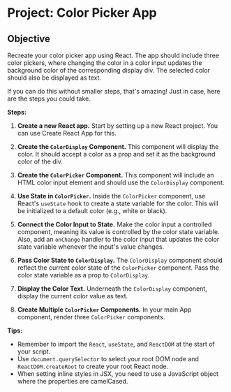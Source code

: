 # Project: Color Picker App

## Objective
Recreate your color picker app using React. The app should include three color pickers, where changing the color in a color input updates the background color of the corresponding display div. The selected color should also be displayed as text.

If you can do this without smaller steps, that's amazing! Just in case, here are the steps you could take. 

**Steps:**

1. **Create a new React app.**
   Start by setting up a new React project. You can use Create React App for this.

2. **Create the `ColorDisplay` Component.**
   This component will display the color. It should accept a color as a prop and set it as the background color of the div. 

3. **Create the `ColorPicker` Component.**
   This component will include an HTML color input element and should use the `ColorDisplay` component. 

4. **Use State in `ColorPicker`.**
   Inside the `ColorPicker` component, use React's `useState` hook to create a state variable for the color. This will be initialized to a default color (e.g., white or black). 

5. **Connect the Color Input to State.**
   Make the color input a controlled component, meaning its value is controlled by the color state variable. Also, add an `onChange` handler to the color input that updates the color state variable whenever the input's value changes.

6. **Pass Color State to `ColorDisplay`.**
   The `ColorDisplay` component should reflect the current color state of the `ColorPicker` component. Pass the color state variable as a prop to `ColorDisplay`.

7. **Display the Color Text.**
   Underneath the `ColorDisplay` component, display the current color value as text. 

8. **Create Multiple `ColorPicker` Components.**
   In your main App component, render three `ColorPicker` components.

**Tips:**

- Remember to import the `React`, `useState`, and `ReactDOM` at the start of your script.
- Use `document.querySelector` to select your root DOM node and `ReactDOM.createRoot` to create your root React node.
- When setting inline styles in JSX, you need to use a JavaScript object where the properties are camelCased.

